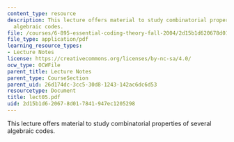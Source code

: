 ```yaml
---
content_type: resource
description: This lecture offers material to study combinatorial properties of several
  algebraic codes.
file: /courses/6-895-essential-coding-theory-fall-2004/2d15b1d620678d017841947ec1205298_lect05.pdf
file_type: application/pdf
learning_resource_types:
- Lecture Notes
license: https://creativecommons.org/licenses/by-nc-sa/4.0/
ocw_type: OCWFile
parent_title: Lecture Notes
parent_type: CourseSection
parent_uid: 26d174dc-3cc5-30d8-1243-142ac6dc6d53
resourcetype: Document
title: lect05.pdf
uid: 2d15b1d6-2067-8d01-7841-947ec1205298
---
```

This lecture offers material to study combinatorial properties of several algebraic codes.
